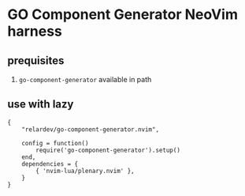 # GO Component Generator NeoVim harness

## prequisites

 1. `go-component-generator` available in path

## use with lazy

```
{
    "relardev/go-component-generator.nvim",

    config = function()
        require('go-component-generator').setup()
    end,
    dependencies = {
        { 'nvim-lua/plenary.nvim' },
    }
}

```
